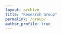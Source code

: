 ```yaml
---
layout: archive
title: "Research Group"
permalink: /group/
author_profile: true
---
```




<!--### Research Group Vision

The Azari Research Group (ARG) aims to embrace and support a community of researchers to enable the following standards. 

#### Seek Truth
- We create and share work that accurately represents our knowledge and our process.
- We create and share work that consists of our best efforts.
- We recognize the contributions of others in the pursuit of knowledge. 
- We work to increase our, and humanities', understanding of the natural environment including space.

#### Embrace Curiosity
- We bring intellectual curiosity to our interactions.
- We ask questions to increase our understanding as lifelong learners. 
- We are excited to collaborate and share knowledge across domains.
 
#### Support Community
- We value the perspectives and knowledge of individuals who have life experiences and identities different from our own.
- We seek to increase our awareness of historic, and present day, exclusion of communities and their contributions from knowledge sharing.
- We strive to ameliorate the impact of historic exclusion of communities, and their knowledge contributions, from our work.


#### Value Humanity and the Natural World
- We appreciate the intangible benefits of human to human, and human to natural world(s) interaction when pursuing automated methods and artificial intelligence.
- We recognize the importance of planned rest when seeking and advancing knowledge. 
- We iterate on these goals regularly and support each other in enabling this vision as an evolving community of knowledge seekers.


This statement was last updated in 2025 by A. R. Azari with external feedback from S. Soler and C. Culha. -->
